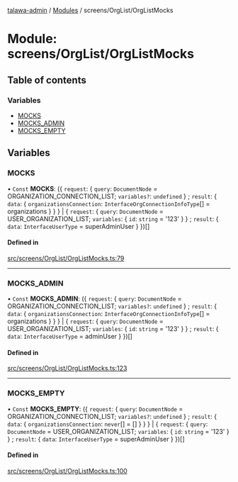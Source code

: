 [talawa-admin](../README.md) / [Modules](../modules.md) / screens/OrgList/OrgListMocks

# Module: screens/OrgList/OrgListMocks

## Table of contents

### Variables

- [MOCKS](screens_OrgList_OrgListMocks.md#mocks)
- [MOCKS\_ADMIN](screens_OrgList_OrgListMocks.md#mocks_admin)
- [MOCKS\_EMPTY](screens_OrgList_OrgListMocks.md#mocks_empty)

## Variables

### MOCKS

• `Const` **MOCKS**: ({ `request`: { `query`: `DocumentNode` = ORGANIZATION\_CONNECTION\_LIST; `variables?`: `undefined`  \} ; `result`: { `data`: { `organizationsConnection`: `InterfaceOrgConnectionInfoType`[] = organizations \}  \}  \} \| { `request`: { `query`: `DocumentNode` = USER\_ORGANIZATION\_LIST; `variables`: { `id`: `string` = '123' \}  \} ; `result`: { `data`: `InterfaceUserType` = superAdminUser \}  \})[]

#### Defined in

[src/screens/OrgList/OrgListMocks.ts:79](https://github.com/PalisadoesFoundation/talawa-admin/blob/b619a0d/src/screens/OrgList/OrgListMocks.ts#L79)

___

### MOCKS\_ADMIN

• `Const` **MOCKS\_ADMIN**: ({ `request`: { `query`: `DocumentNode` = ORGANIZATION\_CONNECTION\_LIST; `variables?`: `undefined`  \} ; `result`: { `data`: { `organizationsConnection`: `InterfaceOrgConnectionInfoType`[] = organizations \}  \}  \} \| { `request`: { `query`: `DocumentNode` = USER\_ORGANIZATION\_LIST; `variables`: { `id`: `string` = '123' \}  \} ; `result`: { `data`: `InterfaceUserType` = adminUser \}  \})[]

#### Defined in

[src/screens/OrgList/OrgListMocks.ts:123](https://github.com/PalisadoesFoundation/talawa-admin/blob/b619a0d/src/screens/OrgList/OrgListMocks.ts#L123)

___

### MOCKS\_EMPTY

• `Const` **MOCKS\_EMPTY**: ({ `request`: { `query`: `DocumentNode` = ORGANIZATION\_CONNECTION\_LIST; `variables?`: `undefined`  \} ; `result`: { `data`: { `organizationsConnection`: `never`[] = [] \}  \}  \} \| { `request`: { `query`: `DocumentNode` = USER\_ORGANIZATION\_LIST; `variables`: { `id`: `string` = '123' \}  \} ; `result`: { `data`: `InterfaceUserType` = superAdminUser \}  \})[]

#### Defined in

[src/screens/OrgList/OrgListMocks.ts:100](https://github.com/PalisadoesFoundation/talawa-admin/blob/b619a0d/src/screens/OrgList/OrgListMocks.ts#L100)
